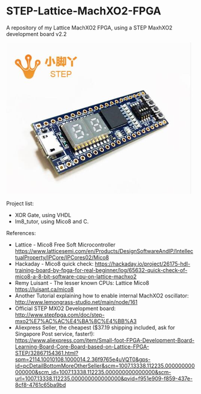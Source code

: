 # STEP-Lattice-MachXO2-FPGA
A repository of my Lattice MachXO2 FPGA, using a STEP MaxhXO2 development board v2.2<br>

<img src="https://github.com/tocache/STEP-Lattice-MachXO2-FPGA/blob/master/Small-foot-FPGA-Development-Board-Learning-Board-Core-Board-based-on-Lattice-FPGA-STEP.jpg"><br>

Project list:<br>
- XOR Gate, using VHDL
- lm8_tutor, using Mico8 and C.  

References:<br>
- Lattice - Mico8 Free Soft Microcontroller https://www.latticesemi.com/en/Products/DesignSoftwareAndIP/IntellectualProperty/IPCore/IPCores02/Mico8 <br>
- Hackaday - Mico8 quick check: https://hackaday.io/project/26175-hdl-training-board-by-fpga-for-real-beginner/log/65632-quick-check-of-mico8-a-8-bit-software-cpu-on-lattice-machxo2 <br>
- Remy Luisant - The lesser known CPUs: Lattice Mico8 https://luisant.ca/mico8 <br>
- Another Tutorial explaining how to enable internal MachXO2 oscillator: http://www.lemongrass-studio.net/main/node/161 <br>
- Official STEP MXO2 Development board: http://www.stepfpga.com/doc/step-mxo2%E7%AC%AC%E4%BA%8C%E4%BB%A3 <br>
- Aliexpress Seller, the cheapest ($37.19 shipping included, ask for Singapore Post service, faster!): https://www.aliexpress.com/item/Small-foot-FPGA-Development-Board-Learning-Board-Core-Board-based-on-Lattice-FPGA-STEP/32867154361.html?spm=2114.10010108.1000014.2.36f9765e4uVQT0&gps-id=pcDetailBottomMoreOtherSeller&scm=1007.13338.112235.000000000000000&scm_id=1007.13338.112235.000000000000000&scm-url=1007.13338.112235.000000000000000&pvid=f951e909-f859-437e-8cf8-4761c65ba9bd
